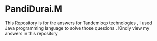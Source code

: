 # PandiDurai.M
This Repository is for the answers for Tandemloop technologies ,
I used Java programming language to solve those questions . Kindly view my answers in this repository
